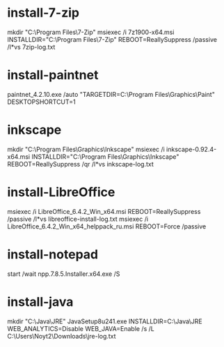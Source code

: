 # install-7-zip
mkdir "C:\Program Files\7-Zip"
msiexec /i 7z1900-x64.msi INSTALLDIR="C:\Program Files\7-Zip" REBOOT=ReallySuppress /passive /l*vs 7zip-log.txt

# install-paintnet
paintnet_4.2.10.exe /auto "TARGETDIR=C:\Program Files\Graphics\Paint" DESKTOPSHORTCUT=1

# inkscape
mkdir "C:\Program Files\Graphics\Inkscape"
msiexec /i inkscape-0.92.4-x64.msi INSTALLDIR="C:\Program Files\Graphics\Inkscape" REBOOT=ReallySuppress /qr /l*vs inkscape-log.txt

# install-LibreOffice
msiexec /i LibreOffice_6.4.2_Win_x64.msi REBOOT=ReallySuppress /passive /l*vs libreoffice-install-log.txt
msiexec /i LibreOffice_6.4.2_Win_x64_helppack_ru.msi REBOOT=Force /passive

# install-notepad
start /wait npp.7.8.5.Installer.x64.exe /S

# install-java
mkdir "C:\Java\JRE"
JavaSetup8u241.exe INSTALLDIR=C:\Java\JRE WEB_ANALYTICS=Disable WEB_JAVA=Enable /s /L C:\Users\Noyt2\Downloads\jre-log.txt

